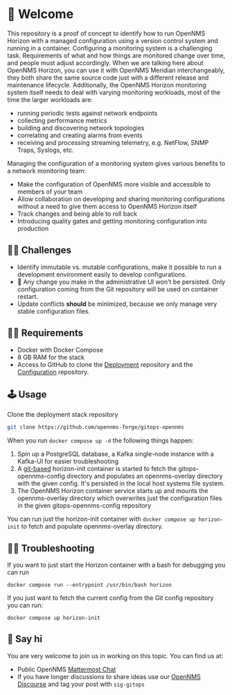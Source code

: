 # 🚀 Welcome

This repository is a proof of concept to identify how to run OpenNMS Horizon with a managed configuration using a version control system and running in a container.
Configuring a monitoring system is a challenging task.
Requirements of what and how things are monitored change over time, and people must adjust accordingly.
When we are talking here about OpenNMS Horizon, you can use it with OpenNMS Meridian interchangeably, they both share the same source code just with a different release and maintenance lifecycle.
Additionally, the OpenNMS Horizon monitoring system itself needs to deal with varying monitoring workloads, most of the time the larger workloads are:

* running periodic tests against network endpoints
* collecting performance metrics
* building and discovering network topologies
* correlating and creating alarms from events
* receiving and processing streaming telemetry, e.g. NetFlow, SNMP Traps, Syslogs, etc.

Managing the configuration of a monitoring system gives various benefits to a network monitoring team:

* Make the configuration of OpenNMS more visible and accessible to members of your team
* Allow collaboration on developing and sharing monitoring configurations without a need to give them access to OpenNMS Horizon itself
* Track changes and being able to roll back
* Introducing quality gates and getting monitoring configuration into production

## 👩‍🔬 Challenges

* Identify immutable vs. mutable configurations, make it possible to run a development environment easily to develop configurations.
* 🚫 Any change you make in the administrative UI won't be persisted. Only configuration coming from the Git repository will be used on container restart.
* Update conflicts **should** be minimized, because we only manage very stable configuration files.

## 🤹‍♀️ Requirements

* Docker with Docker Compose
* 8 GB RAM for the stack
* Access to GitHub to clone the [Deployment](https://github.com/opennms-forge/gitops-opennms) repository and the [Configuration](https://github.com/opennms-forge/gitops-opennms-config) repository.

## 🕹️ Usage

Clone the deployment stack repository
```bash
git clone https://github.com/opennms-forge/gitops-opennms
```

When you run `docker compose up -d` the following things happen:

1. Spin up a PostgreSQL database, a Kafka single-node instance with a Kafka-UI for easier troubleshooting
2. A [git-based](https://github.com/labmonkeys-space/app-container/tree/main/git) horizon-init container is started to fetch the gitops-opennms-config directory and populates an opennms-overlay directory with the given config. It's persisted in the local host systems file system.
3. The OpenNMS Horizon container service starts up and mounts the opennms-overlay directory which overwrites just the configuration files in the given gitops-opennms-config repository

You can run just the horizon-init container with `docker compose up horizon-init` to fetch and populate opennms-overlay directory.

## 🧟‍♀️ Troubleshooting

If you want to just start the Horizon container with a bash for debugging you can run

```
docker compose run --entrypoint /usr/bin/bash horizon
```

If you just want to fetch the current config from the Git config repository you can run:

```
docker compose up horizon-init
```

## 👋 Say hi

You are very welcome to join us in working on this topic.
You can find us at:

* Public OpenNMS [Mattermost Chat](https://chat.opennms.com/opennms/channels/opennms-discussion)
* If you have longer discussions to share ideas use our [OpenNMS Discourse](https://opennms.discourse.group) and tag your post with `sig-gitops`
